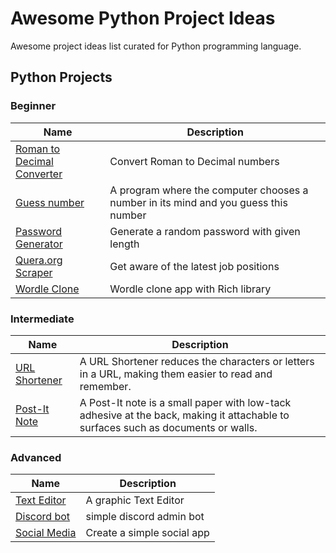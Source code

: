 # Awesome Python Project Ideas

Awesome project ideas list curated for Python programming language.

## Python Projects

### Beginner

| Name                                                                            | Description                                                                         |
| ------------------------------------------------------------------------------- | ----------------------------------------------------------------------------------- |
| [Roman to Decimal Converter](./projects/beginner/roman-to-decimal-converter.md) | Convert Roman to Decimal numbers                                                    |
| [Guess number](./projects/beginner/guess-number.md)                             | A program where the computer chooses a number in its mind and you guess this number |
| [Password Generator](./projects/beginner/password-generator.md)                 | Generate a random password with given length                                        |
| [Quera.org Scraper](./projects/beginner/web-scraper.md)                         | Get aware of the latest job positions                                               |
| [Wordle Clone](./projects/beginner/wordle-clone.md)                             | Wordle clone app with Rich library                                                  |

### Intermediate

| Name                                                     | Description                                                                                                                      |
| -------------------------------------------------------- | -------------------------------------------------------------------------------------------------------------------------------- |
| [URL Shortener](./projects/intermediate/url-shortner.md) | A URL Shortener reduces the characters or letters in a URL, making them easier to read and remember.                             |
| [Post-It Note](./projects/intermediate/post-it-note.md)  | A Post-It note is a small paper with low-tack adhesive at the back, making it attachable to surfaces such as documents or walls. |

### Advanced

| Name                                                | Description                |
| --------------------------------------------------- | -------------------------- |
| [Text Editor](./projects/advanced/text-editor.md)   | A graphic Text Editor      |
| [Discord bot](./projects/advanced/discord-bot.md)   | simple discord admin bot   |
| [Social Media](./projects/advanced/social-media.md) | Create a simple social app |
